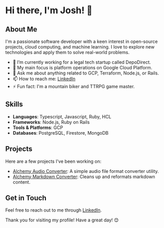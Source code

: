 # Hi there, I'm Josh! 👋

## About Me

I'm a passionate software developer with a keen interest in open-source projects, cloud computing, and machine learning. I love to explore new technologies and apply them to solve real-world problems.

- 🔭 I’m currently working for a legal tech startup called DepoDirect.
- 🌱 My main focus is platform operations on Google Cloud Platform.
- 💬 Ask me about anything related to GCP, Terraform, Node.js, or Rails.
- 📫 How to reach me: [LinkedIn](https://www.linkedin.com/in/joshuamgrosser)
- ⚡ Fun fact: I'm a mountain biker and TTRPG game master.

## Skills

- **Languages**: Typescript, Javascript, Ruby, HCL
- **Frameworks**: Node.js, Ruby on Rails
- **Tools & Platforms**: GCP
- **Databases**: PostgreSQL, Firestore, MongoDB

## Projects

Here are a few projects I've been working on:

- [Alchemy Audio Converter](https://github.com/vvulfmann/alchemy-audio-converter): A simple audio file format converter utility.
- [Alchemy Markdown Converter](https://github.com/vvulfmann/ddb-alchemy-markdown-converter): Cleans up and reformats markdown content.

## Get in Touch

Feel free to reach out to me through [LinkedIn](https://www.linkedin.com/in/joshuamgrosser).

Thank you for visiting my profile! Have a great day! 😊
